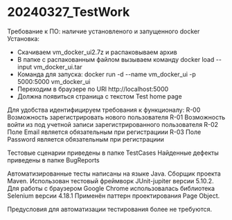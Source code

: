 # 20240327_TestWork
Требование к ПО: наличие установленого и запущенного docker
Установка:
* Скачиваем vm_docker_ui2.7z и распаковываем архив
* В папке с распакованным файлом вызываем команду docker load --input vm_docker_ui.tar
* Команда для запуска: docker run -d --name vm_docker_ui -p 5000:5000 vm_docker_ui
* Переходим в браузере по URl http://localhost:5000
* Должна появиться страница с текстом Test home page

Для удобства идентифицируем требования к функционалу:
R-00 Возможность зарегистрировать нового пользователя
R-01 Возможность войти из под учетной записи зарегистрированного пользователя
R-02 Поле Email является обязательным при регистрациии
R-03 Поле Password является обязательным при регистрациии

Тестовые сценарии приведены в папке TestCases
Найденные дефекты приведены в папке BugReports

Автоматизированные тесты написаны на языке Java.
Сборщик проекта Maven.
Использован тестовый фреймворк JUnit-jupiter версии 5.10.2.
Для работы с браузером Google Chrome использовалась библиотека Selenium версии 4.18.1 
Применён паттерн проектирования Page Object.

Предусловия для автоматизации тестирования более не требуются.
